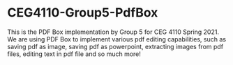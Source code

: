 # CEG4110-Group5-PdfBox
This is the PDF Box implementation by Group 5 for CEG 4110 Spring 2021. We are using PDF Box to implement various pdf editing capabilities, such as saving pdf as image, saving pdf as powerpoint, extracting images from pdf files, editing text in pdf file and so much more!
